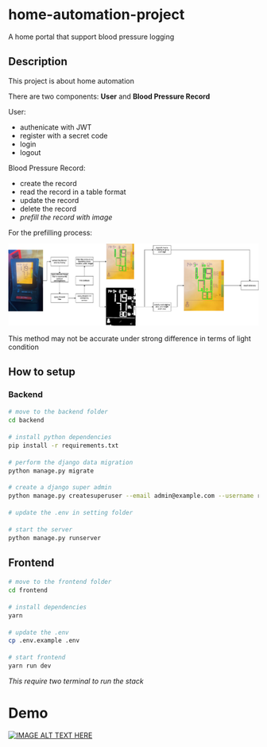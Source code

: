 # home-automation-project

A home portal that support blood pressure logging

## Description

This project is about home automation

There are two components: **User** and **Blood Pressure Record**

User:
- authenicate with JWT
- register with a secret code
- login
- logout

Blood Pressure Record:
- create the record
- read the record in a table format
- update the record
- delete the record
- *prefill the record with image*

For the prefilling process:

![Alt text](docs/image_processing_pipeline.png?raw=true "Image processing Pipeline")

This method may not be accurate under strong difference in terms of light condition


## How to setup

### Backend

```bash
# move to the backend folder
cd backend

# install python dependencies
pip install -r requirements.txt

# perform the django data migration
python manage.py migrate

# create a django super admin
python manage.py createsuperuser --email admin@example.com --username root

# update the .env in setting folder

# start the server
python manage.py runserver
```

## Frontend

```bash
# move to the frontend folder
cd frontend

# install dependencies
yarn

# update the .env
cp .env.example .env

# start frontend
yarn run dev
```

*This require two terminal to run the stack*

# Demo
[![IMAGE ALT TEXT HERE](https://img.youtube.com/vi/YQElsDTjbx8/0.jpg)](https://www.youtube.com/watch?v=YQElsDTjbx8)
